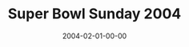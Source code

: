 ---
layout: message
category: message
series: "Super Bowl"
title: "Super Bowl Sunday 2004"
date: 2004-02-01-00-00
message_id: 186
sc-permalink-url: "http://soundcloud.com/crdschurch/super-bowl-sunday-2004"
audio: "http://s3.amazonaws.com/crossroads-media/messages/audio/SuperBowl_02-01-04.mp3"
audio-duration: "01:00:04"
tag: 
 - super-bowl
 - johansen
 - johanssen
 - box
 - wells
 - tome
 - mingo
explicit: false
---